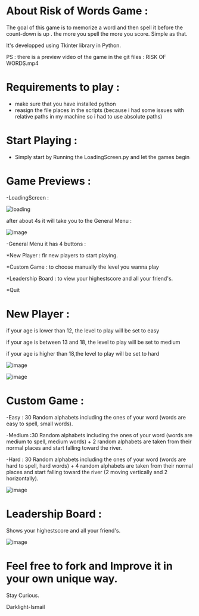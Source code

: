 # About Risk of Words Game :

The goal of this game is to memorize a word and then spell it before the count-down is up . the more you spell the more you score. Simple as that.

It's developped using Tkinter library in Python.

PS : there is a preview video of the game in the git files : RISK OF WORDS.mp4

# Requirements to play :
- make sure that you have installed python
- reasign the file places in the scripts (because i had some issues with relative paths in my machine so i had to use absolute paths)
# Start Playing :
- Simply start by Running the LoadingScreen.py and let the games begin
# Game Previews :
-LoadingScreen :

![loading](https://user-images.githubusercontent.com/47457939/147987661-699aa639-d7f9-4975-bbf7-96d8160df939.gif)


after about 4s it will take you to the General Menu :


![image](https://user-images.githubusercontent.com/47457939/147987839-7d6fd1b8-5211-4b34-a4c3-4f57e94c686f.png)


-General Menu 
 it has 4 buttons :
 
*New Player : flr new players to start playing.

*Custom Game : to choose manually the level you wanna play

*Leadership Board : to view your highestscore and all your friend's.

*Quit 

# New Player :

if your age is lower than 12, the level to play will be set to easy

if your age is between 13 and 18, the level to play will be set to medium

if your age is higher than 18,the level to play will be set to hard
             
             
![image](https://user-images.githubusercontent.com/47457939/147988071-b40432ee-4e81-4fd9-ae29-4d5ba1dcaf48.png)


![image](https://user-images.githubusercontent.com/47457939/147989051-dd91b36c-67b3-4549-9ea5-d6891329ec48.png)


# Custom Game :
-Easy : 30 Random alphabets including the ones of your word (words are easy to spell, small words).

-Medium :30 Random alphabets including the ones of your word (words are medium to spell, medium words) + 2 random alphabets are taken from their normal places and start falling toward the river.

-Hard :  30 Random alphabets including the ones of your word (words are hard to spell, hard words) + 4 random alphabets are taken from their normal places and start falling toward the river (2 moving vertically and 2 horizontally).
    
    
  ![image](https://user-images.githubusercontent.com/47457939/147989074-8cc65049-53e1-49dd-afc2-9704028521c4.png)

# Leadership Board :

  Shows your highestscore and all your friend's.
     
     
![image](https://user-images.githubusercontent.com/47457939/147991844-d27377fa-6ac7-4ae5-a954-dbbf657bf29b.png)

# Feel free to fork and Improve it in your own unique way.

Stay Curious.

Darklight-Ismail
  

